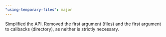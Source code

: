 ```yaml
---
"using-temporary-files": major
---
```


Simplified the API. Removed the first argument (files) and the first argument to callbacks (directory), as neither is strictly necessary.
